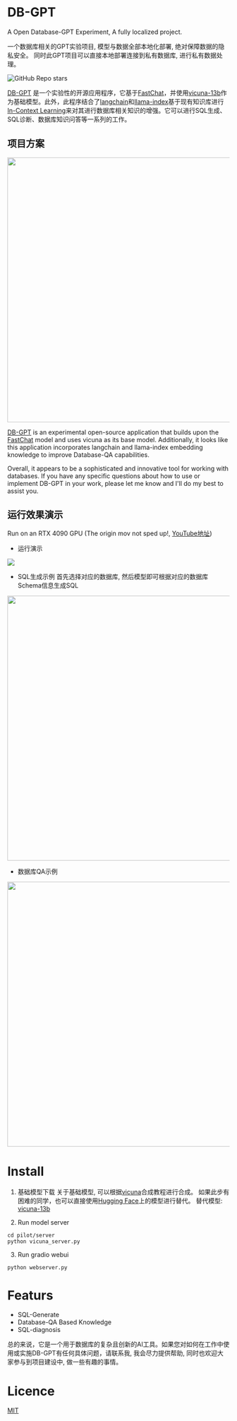 # DB-GPT
A Open Database-GPT Experiment, A fully localized project.

一个数据库相关的GPT实验项目, 模型与数据全部本地化部署, 绝对保障数据的隐私安全。 同时此GPT项目可以直接本地部署连接到私有数据库, 进行私有数据处理。 

![GitHub Repo stars](https://img.shields.io/github/stars/csunny/db-gpt?style=social)

[DB-GPT](https://github.com/csunny/DB-GPT) 是一个实验性的开源应用程序，它基于[FastChat](https://github.com/lm-sys/FastChat)，并使用[vicuna-13b](https://huggingface.co/Tribbiani/vicuna-13b)作为基础模型。此外，此程序结合了[langchain](https://github.com/hwchase17/langchain)和[llama-index](https://github.com/jerryjliu/llama_index)基于现有知识库进行[In-Context Learning](https://arxiv.org/abs/2301.00234)来对其进行数据库相关知识的增强。它可以进行SQL生成、SQL诊断、数据库知识问答等一系列的工作。 


## 项目方案
<img src="https://github.com/csunny/DB-GPT/blob/main/asserts/pilot.png" width="600" margin-left="auto" margin-right="auto" >

[DB-GPT](https://github.com/csunny/DB-GPT) is an experimental open-source application that builds upon the [FastChat](https://github.com/lm-sys/FastChat) model and uses vicuna as its base model. Additionally, it looks like this application incorporates langchain and llama-index embedding knowledge to improve Database-QA capabilities. 

Overall, it appears to be a sophisticated and innovative tool for working with databases. If you have any specific questions about how to use or implement DB-GPT in your work, please let me know and I'll do my best to assist you.


## 运行效果演示
Run on an RTX 4090 GPU (The origin mov not sped up!, [YouTube地址](https://www.youtube.com/watch?v=1PWI6F89LPo))
- 运行演示

![](https://github.com/csunny/DB-GPT/blob/main/asserts/演示.gif)


- SQL生成示例
首先选择对应的数据库, 然后模型即可根据对应的数据库Schema信息生成SQL

<img src="https://github.com/csunny/DB-GPT/blob/main/asserts/SQLGEN.png" width="600" margin-left="auto" margin-right="auto" >

- 数据库QA示例 

<img src="https://github.com/csunny/DB-GPT/blob/main/asserts/DB_QA.png" margin-left="auto" margin-right="auto" width="600">

# Install
1. 基础模型下载
关于基础模型, 可以根据[vicuna](https://github.com/lm-sys/FastChat/blob/main/README.md#model-weights)合成教程进行合成。 
如果此步有困难的同学，也可以直接使用[Hugging Face](https://huggingface.co/)上的模型进行替代。 替代模型: [vicuna-13b](https://huggingface.co/Tribbiani/vicuna-13b)

2. Run model server
```
cd pilot/server
python vicuna_server.py
```

3. Run gradio webui
```
python webserver.py 
```

# Featurs
- SQL-Generate
- Database-QA Based Knowledge 
- SQL-diagnosis

总的来说，它是一个用于数据库的复杂且创新的AI工具。如果您对如何在工作中使用或实施DB-GPT有任何具体问题，请联系我, 我会尽力提供帮助, 同时也欢迎大家参与到项目建设中, 做一些有趣的事情。


# Licence
[MIT](https://github.com/csunny/DB-GPT/blob/main/LICENSE)